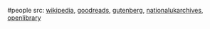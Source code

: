 #people 
src: [wikipedia](https://en.wikipedia.org/wiki/Mary_Shelley), [goodreads](https://www.goodreads.com/author/show/11139.Mary_Wollstonecraft_Shelley), [gutenberg](https://www.gutenberg.org/ebooks/author/61), [nationalukarchives](https://discovery.nationalarchives.gov.uk/details/c/F34892), [openlibrary](https://openlibrary.org/authors/OL25342A/Mary_Shelley) 

